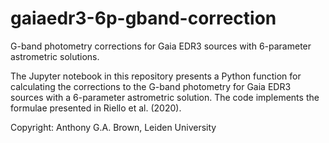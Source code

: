 # gaiaedr3-6p-gband-correction
G-band photometry corrections for Gaia EDR3 sources with 6-parameter astrometric solutions.

The Jupyter notebook in this repository presents a Python function for calculating the corrections to the G-band photometry for Gaia EDR3 sources with a 6-parameter astrometric solution. The code implements the formulae presented in Riello et al. (2020).

Copyright: Anthony G.A. Brown, Leiden University
